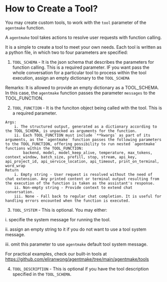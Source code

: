 # How to Create a Tool?

You may create custom tools, to work with the `tool` parameter of the `agentmake` function.

A `agentmake` tool takes actions to resolve user requests with function calling.

It is a simple to create a tool to meet your own needs. Each tool is written as a python file, in which two to four parameters are specified:

1. `TOOL_SCHEMA` - It is the json schema that describes the parameters for function calling. This is a required parameter. IF you want pass the whole conversation for a particular tool to process within the tool execution, assign an empty dictionary to the `TOOL_SCHEMA`

Remarks: It is allowed to provide an empty dictionary as a TOOL_SCHEMA. In this case, the `agentmake` function passes the parameter `messages` to the TOOL_FUNCTION.

2. `TOOL_FUNCTION` - It is the funciton object being called with the tool. This is a required parameter.

```
Args:
    i. The structured output, generated as a dictionary according to the TOOL_SCHEMA, is unpacked as arguments for the function.
    ii. Each TOOL_FUNCTION must include `**kwargs` as part of its arguments, as the `agentmake` function passes the following parameters to the TOOL_FUNCTION, offering possibility to run nested `agentmake` functions within the TOOL_FUNCTION:
        backend, model, model_keep_alive, temperature, max_tokens, context_window, batch_size, prefill, stop, stream, api_key, api_project_id, api_service_location, api_timeout, print_on_terminal, word_wrap
Return
    i. Empty string - User request is resolved without the need of chat extension. Any printed content or terminal output resulting from the execution of the function is taken as the assistant's response.
    ii. Non-empty string - Provide context to extend chat conversation.
    iii. None - Fall back to regular chat completion. It is useful for handling errors encounted when the function is executed.
```

3. `TOOL_SYSTEM` - This is optional. You may either:

i. specifie the system message for running the tool.

ii. assign an empty string to it if you do not want to use a tool system message.

iii. omit this parameter to use `agentmake` default tool system message.

For practical examples, check our built-in tools at https://github.com/eliranwong/agentmake/tree/main/agentmake/tools

4. `TOOL_DESCRIPTION` - This is optional if you have the tool description specified in the `TOOL_SCHEMA`.